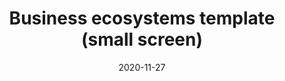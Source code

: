 ---
layout: designs
title: Business ecosystems template (small screen)
design: 2-Screen-Business-S.png
date: "2020-11-27"
---
